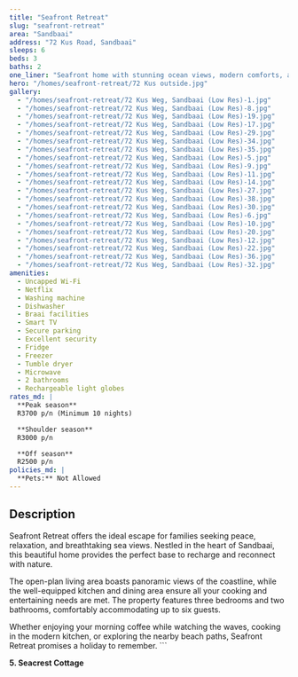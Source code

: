 ```yaml
---
title: "Seafront Retreat"
slug: "seafront-retreat"
area: "Sandbaai"
address: "72 Kus Road, Sandbaai"
sleeps: 6
beds: 3
baths: 2
one_liner: "Seafront home with stunning ocean views, modern comforts, and a perfect setting to relax and reconnect with nature."
hero: "/homes/seafront-retreat/72 Kus outside.jpg"
gallery:
  - "/homes/seafront-retreat/72 Kus Weg, Sandbaai (Low Res)-1.jpg"
  - "/homes/seafront-retreat/72 Kus Weg, Sandbaai (Low Res)-8.jpg"
  - "/homes/seafront-retreat/72 Kus Weg, Sandbaai (Low Res)-19.jpg"
  - "/homes/seafront-retreat/72 Kus Weg, Sandbaai (Low Res)-17.jpg"
  - "/homes/seafront-retreat/72 Kus Weg, Sandbaai (Low Res)-29.jpg"
  - "/homes/seafront-retreat/72 Kus Weg, Sandbaai (Low Res)-34.jpg"
  - "/homes/seafront-retreat/72 Kus Weg, Sandbaai (Low Res)-35.jpg"
  - "/homes/seafront-retreat/72 Kus Weg, Sandbaai (Low Res)-5.jpg"
  - "/homes/seafront-retreat/72 Kus Weg, Sandbaai (Low Res)-9.jpg"
  - "/homes/seafront-retreat/72 Kus Weg, Sandbaai (Low Res)-11.jpg"
  - "/homes/seafront-retreat/72 Kus Weg, Sandbaai (Low Res)-14.jpg"
  - "/homes/seafront-retreat/72 Kus Weg, Sandbaai (Low Res)-27.jpg"
  - "/homes/seafront-retreat/72 Kus Weg, Sandbaai (Low Res)-38.jpg"
  - "/homes/seafront-retreat/72 Kus Weg, Sandbaai (Low Res)-30.jpg"
  - "/homes/seafront-retreat/72 Kus Weg, Sandbaai (Low Res)-6.jpg"
  - "/homes/seafront-retreat/72 Kus Weg, Sandbaai (Low Res)-10.jpg"
  - "/homes/seafront-retreat/72 Kus Weg, Sandbaai (Low Res)-20.jpg"
  - "/homes/seafront-retreat/72 Kus Weg, Sandbaai (Low Res)-12.jpg"
  - "/homes/seafront-retreat/72 Kus Weg, Sandbaai (Low Res)-22.jpg"
  - "/homes/seafront-retreat/72 Kus Weg, Sandbaai (Low Res)-36.jpg"
  - "/homes/seafront-retreat/72 Kus Weg, Sandbaai (Low Res)-32.jpg"
amenities:
  - Uncapped Wi-Fi
  - Netflix
  - Washing machine
  - Dishwasher
  - Braai facilities
  - Smart TV
  - Secure parking
  - Excellent security
  - Fridge
  - Freezer
  - Tumble dryer
  - Microwave
  - 2 bathrooms
  - Rechargeable light globes
rates_md: |
  **Peak season**  
  R3700 p/n (Minimum 10 nights)

  **Shoulder season**  
  R3000 p/n

  **Off season**  
  R2500 p/n
policies_md: |
  **Pets:** Not Allowed
---
```


## Description
Seafront Retreat offers the ideal escape for families seeking peace, relaxation, and breathtaking sea views. Nestled in the heart of Sandbaai, this beautiful home provides the perfect base to recharge and reconnect with nature.

The open-plan living area boasts panoramic views of the coastline, while the well-equipped kitchen and dining area ensure all your cooking and entertaining needs are met. The property features three bedrooms and two bathrooms, comfortably accommodating up to six guests.

Whether enjoying your morning coffee while watching the waves, cooking in the modern kitchen, or exploring the nearby beach paths, Seafront Retreat promises a holiday to remember.
\`\`\`

**5. Seacrest Cottage**

